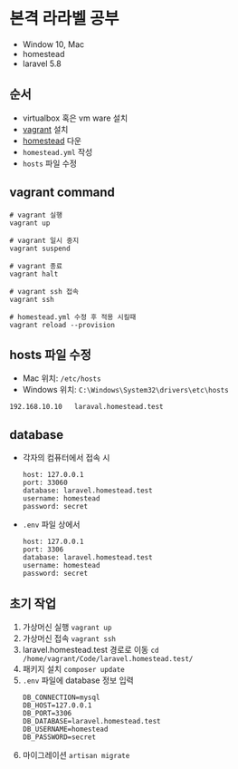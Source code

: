 # 본격 라라벨 공부

* Window 10, Mac
* homestead
* laravel 5.8

## 순서
* virtualbox 혹은 vm ware 설치
* [vagrant](https://www.vagrantup.com/downloads.html) 설치
* [homestead](https://github.com/laravel/homestead) 다운
* `homestead.yml` 작성
* `hosts` 파일 수정

## vagrant command
```
# vagrant 실행
vagrant up

# vagrant 일시 중지
vagrant suspend

# vagrant 종료
vagrant halt

# vagrant ssh 접속
vagrant ssh

# homestead.yml 수정 후 적용 시킬때
vagrant reload --provision
```

## hosts 파일 수정
* Mac 위치: `/etc/hosts`
* Windows 위치: `C:\Windows\System32\drivers\etc\hosts`
```
192.168.10.10   laraval.homestead.test
```

## database
* 각자의 컴퓨터에서 접속 시
    ```
    host: 127.0.0.1
    port: 33060
    database: laravel.homestead.test
    username: homestead
    password: secret
    ```
* `.env` 파일 상에서
    ```
    host: 127.0.0.1
    port: 3306
    database: laravel.homestead.test
    username: homestead
    password: secret
    ```

## 초기 작업
1. 가상머신 실행 `vagrant up`
2. 가상머신 접속 `vagrant ssh`
3. laravel.homestead.test 경로로 이동 `cd /home/vagrant/Code/laravel.homestead.test/`
4. 패키지 설치 `composer update`
5. `.env` 파일에 database 정보 입력
    ```
    DB_CONNECTION=mysql
    DB_HOST=127.0.0.1
    DB_PORT=3306
    DB_DATABASE=laravel.homestead.test
    DB_USERNAME=homestead
    DB_PASSWORD=secret
    ```
6. 마이그레이션 `artisan migrate`
